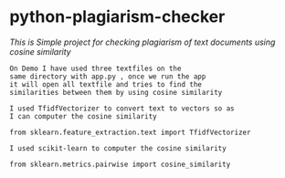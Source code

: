 # python-plagiarism-checker
_This is Simple project for checking plagiarism of text documents using cosine similarity_

```
On Demo I have used three textfiles on the
same directory with app.py , once we run the app
it will open all textfile and tries to find the 
similarities between them by using cosine similarity
```
```
I used TfidfVectorizer to convert text to vectors so as
I can computer the cosine similarity
```
```
from sklearn.feature_extraction.text import TfidfVectorizer
```

```
I used scikit-learn to computer the cosine similarity
```
```
from sklearn.metrics.pairwise import cosine_similarity
```
